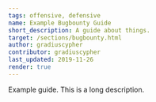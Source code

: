 ```yaml
---
tags: offensive, defensive
name: Example Bugbounty Guide
short_description: A guide about things.
target: /sections/bugbounty.html
author: gradiuscypher
contributor: gradiuscypher
last_updated: 2019-11-26
render: true
---
```


Example guide. This is a long description.